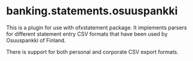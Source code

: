 banking.statements.osuuspankki
==============================

This is a plugin for use with ofxstatement package. It implements
parsers for different statement entry CSV formats that have been
used by Osuuspankki of Finland.

There is support for both personal and corporate CSV export formats.
